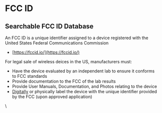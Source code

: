 # FCC ID

## Searchable FCC ID Database

An FCC ID is a unique identifier assigned to a device registered with the United States Federal Communications Commission

* [https://fccid.io/](https://fccid.io/)

For legal sale of wireless deices in the US, manufacturers must:

* Have the device evaluated by an independent lab to ensure it conforms to FCC standards
* Provide documentation to the FCC of the lab results
* Provide User Manuals, Documentation, and Photos relating to the device
* [Digitally](https://fccid.io/blog/2014/11/e-label-act/) or physically label the device with the unique identifier provided by the FCC (upon approved application)

\
